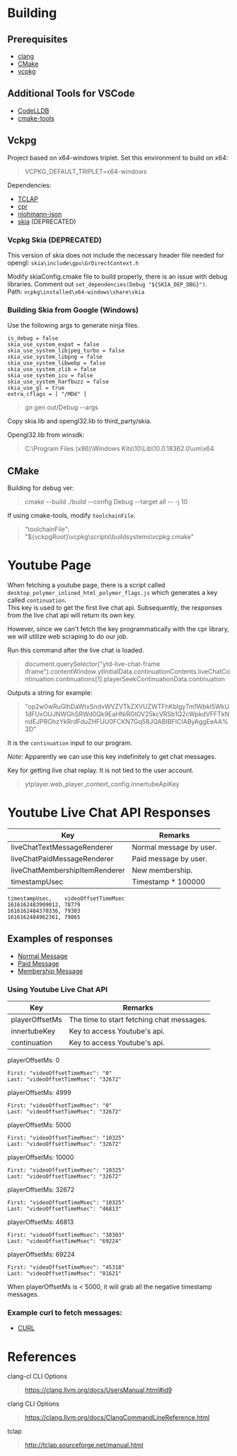 # Building

## Prerequisites

* [clang](https://clang.llvm.org/)
* [CMake](https://cmake.org/download/)
* [vcpkg](https://github.com/microsoft/vcpkg)

## Additional Tools for VSCode

* [CodeLLDB](https://github.com/vadimcn/vscode-lldb)
* [cmake-tools](https://github.com/microsoft/vscode-cmake-tools)

## Vckpg

Project based on x64-windows triplet. Set this environment to build on x64:
> VCPKG_DEFAULT_TRIPLET=x64-windows

Dependencies:
* [TCLAP](https://github.com/mirror/tclap)
* [cpr](https://github.com/whoshuu/cpr)
* [nlohmann-json](https://github.com/nlohmann/json)
* [skia](https://github.com/google/skia) (DEPRECATED)

### Vcpkg Skia (DEPRECATED)

This version of skia does not include the necessary header file needed for opengl: `skia\include\gpu\GrDirectContext.h`

Modify skiaConfig.cmake file to build properly, there is an issue with debug libraries. Comment out `set_dependencies(Debug "${SKIA_DEP_DBG}")`.  
Path: `vcpkg\installed\x64-windows\share\skia`

### Building Skia from Google (Windows)

Use the following args to generate ninja files.

```
is_debug = false
skia_use_system_expat = false
skia_use_system_libjpeg_turbo = false
skia_use_system_libpng = false
skia_use_system_libwebp = false
skia_use_system_zlib = false
skia_use_system_icu = false
skia_use_system_harfbuzz = false
skia_use_gl = true
extra_cflags = [ "/MDd" ]
```

> gn gen out/Debug --args

Copy skia.lib and opengl32.lib to third_party/skia.

Opengl32.lib from winsdk:
> C:\Program Files (x86)\Windows Kits\10\Lib\10.0.18362.0\um\x64

## CMake

Building for debug ver:
> cmake --build ./build --config Debug --target all -- -j 10

If using cmake-tools, modify `toolchainFile`.
> "toolchainFile": "${vckpgRoot}\\vcpkg\\scripts\\buildsystems\\vcpkg.cmake"

# Youtube Page

<!-- When fetching a youtube page, there is a variable named `ytInitialData`. This variable is an object which contains the `continuation` key.

[Example Initial Data](ytInitialData.json) -->

When fetching a youtube page, there is a script called `desktop_polymer_inlined_html_polymer_flags.js` which generates a key called `continuation`.  
This key is used to get the first live chat api. Subsequently, the responses from the live chat api will return its own key.

However, since we can't fetch the key programmatically with the cpr library, we will utilize web scraping to do our job.

Run this command after the live chat is loaded.

> document.querySelector("ytd-live-chat-frame iframe").contentWindow.ytInitialData.continuationContents.liveChatContinuation.continuations[1].playerSeekContinuationData.continuation

Outputs a string for example:
> "op2w0wRuGlhDaWtxSndvWVZVTkZXVUZWTFhKblgyTm1Wbkl5WkU1dFUxOUJNWGhSRWd0Qk9EaHNiRGt0V25kcVRSb1Q2cWpkdVFFTkNndEJPRGhzYkRrdFduZHFUU0FCKN7Gq58JQABIBFICIAByAggEeAA%3D"

It is the `continuation` input to our program.

*Note*: Apparently we can use this key indefinitely to get chat messages.

Key for getting live chat replay. It is not tied to the user account.
> ytplayer.web_player_context_config.innertubeApiKey

# Youtube Live Chat API Responses

| Key                            | Remarks                 |
|--------------------------------|-------------------------|
| liveChatTextMessageRenderer    | Normal message by user. |
| liveChatPaidMessageRenderer    | Paid message by user.   |
| liveChatMembershipItemRenderer | New membership.         |
| timestampUsec                  | Timestamp * 100000      |


```
timestampUsec,    videoOffsetTimeMsec
1616162483909012, 78779
1616162484370336, 79303
1616162484962361, 79865
```


## Examples of responses

* [Normal Message](documentation/example-normal-msg.md)
* [Paid Message](documentation/example-paid-msg.md)
* [Membership Message](documentation/example-membership-msg.md)

### Using Youtube Live Chat API

| Key            | Remarks                                   |
|----------------|-------------------------------------------|
| playerOffsetMs | The time to start fetching chat messages. |
| innertubeKey   | Key to access Youtube's api.              |
| continuation   | Key to access Youtube's api.              |

playerOffsetMs: 0
```
First: "videoOffsetTimeMsec": "0"  
Last: "videoOffsetTimeMsec": "32672"
```

playerOffsetMs: 4999
```
First: "videoOffsetTimeMsec": "0"  
Last: "videoOffsetTimeMsec": "32672"
```

playerOffsetMs: 5000
```
First: "videoOffsetTimeMsec": "10325"  
Last: "videoOffsetTimeMsec": "32672"
```

playerOffsetMs: 10000
```
First: "videoOffsetTimeMsec": "10325"  
Last: "videoOffsetTimeMsec": "32672"
```

playerOffsetMs: 32672
```
First: "videoOffsetTimeMsec": "10325"  
Last: "videoOffsetTimeMsec": "46813"
```

playerOffsetMs: 46813
```
First: "videoOffsetTimeMsec": "30303"  
Last: "videoOffsetTimeMsec": "69224"
```

playerOffsetMs: 69224
```
First: "videoOffsetTimeMsec": "45318"  
Last: "videoOffsetTimeMsec": "81621"
```

When playerOffsetMs is < 5000, it will grab all the negative timestamp messages.

### Example curl to fetch messages:

* [CURL](documentation/example-curl.md)

# References

clang-cl CLI Options  
> https://clang.llvm.org/docs/UsersManual.html#id9

clang CLI Options
> https://clang.llvm.org/docs/ClangCommandLineReference.html

tclap
> http://tclap.sourceforge.net/manual.html